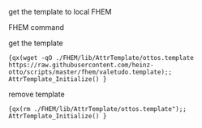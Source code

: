 get the template to local FHEM

FHEM command

get the template
```
{qx(wget -qO ./FHEM/lib/AttrTemplate/ottos.template https://raw.githubusercontent.com/heinz-otto/scripts/master/fhem/valetudo.template);; AttrTemplate_Initialize() }
```
remove template
```
{qx(rm ./FHEM/lib/AttrTemplate/ottos.template");; AttrTemplate_Initialize() }
```
